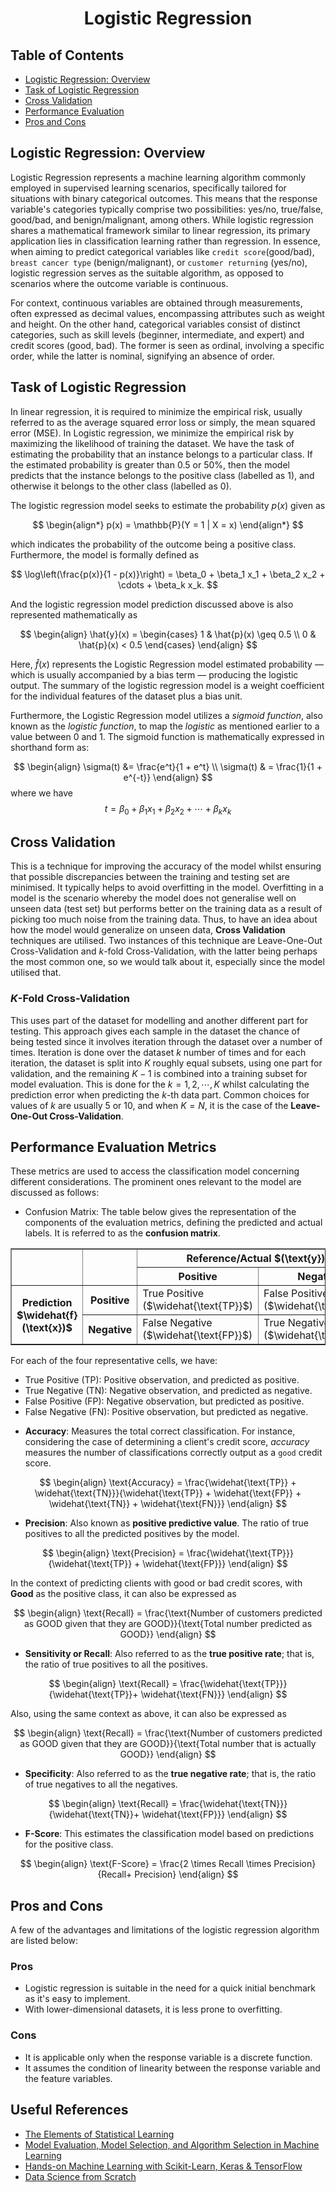 <h1 align = "center"> Logistic Regression </h1>
<h2 align = "left"> Table of Contents </h2>
<ul>
      <li> <a href = "#overview"> Logistic Regression: Overview </a> </li>
      <li> <a href = "#goals"> Task of Logistic Regression </a> </li>
      <li> <a href = "#crossValid"> Cross Validation </a> </li>
      <li> <a href = "#evaluation"> Performance Evaluation </a> </li>
      <li> <a href = "#proandcon"> Pros and Cons </a> </li>
</ul>
<div id = "overview">
<h2 align = "left"> Logistic Regression: Overview </h2>
Logistic Regression represents a machine learning algorithm commonly employed in supervised learning scenarios, specifically tailored for situations with binary categorical 
outcomes. This means that the response variable's categories typically comprise two possibilities: yes/no, true/false, good/bad, and benign/malignant, among others. While 
logistic regression shares a mathematical framework similar to linear regression, its primary application lies in classification learning rather than regression. In 
essence, when aiming to predict categorical variables like <code>credit score</code>(good/bad), <code>breast cancer type</code> (benign/malignant), or 
<code>customer returning</code> (yes/no), logistic regression serves as the suitable algorithm, as opposed to scenarios where the outcome variable is continuous.

For context, continuous variables are obtained through measurements, often expressed as decimal values, encompassing attributes such as weight and height. On the other 
hand, categorical variables consist of distinct categories, such as skill levels (beginner, intermediate, and expert) and credit scores (good, bad). The former is seen as 
ordinal, involving a specific order, while the latter is nominal, signifying an absence of order.
</div>

<div id = "goals">
<h2 align = "left"> Task of Logistic Regression </h2>

In linear regression, it is required to minimize the empirical risk, usually referred to as the average squared error loss or simply, the mean squared error (MSE). In Logistic regression, we minimize the empirical risk by maximizing the likelihood of training the dataset. We have the task of estimating the probability that an instance belongs to a particular class. If the estimated probability is greater than $0.5$ or $50$<span>%</span>, then the model predicts that the instance belongs to the positive class (labelled as $1$), and otherwise it belongs to the other class (labelled as $0$). 

The logistic regression model seeks to estimate the probability $p(x)$ given as

$$
\begin{align*}
p(x) = \mathbb{P}(Y = 1 | X = x)
\end{align*}
$$

which indicates the probability of the outcome being a positive class. Furthermore, the model is formally defined as

$$
\log\left(\frac{p(x)}{1 - p(x)}\right) = \beta_0 + \beta_1 x_1 + \beta_2 x_2 + \cdots  + \beta_k x_k.
$$

And the logistic regression model prediction discussed above is also represented mathematically as

$$
\begin{align}
\hat{y}(x) = 
\begin{cases} 
      1 & \hat{p}(x) \geq 0.5 \\
      0 & \hat{p}(x) < 0.5 
\end{cases}
\end{align}
$$

Here, $\hat{f}(x)$ represents the Logistic Regression model estimated probability &mdash; which is usually accompanied by a bias term &mdash; producing the logistic output. The summary of the logistic regression model is a weight coefficient for the individual features of the dataset plus a bias unit.

Furthermore, the Logistic Regression model utilizes a _sigmoid function_, also known as the _logistic function_, to map the _logistic_ as mentioned earlier to a value between $0$ and $1$. The sigmoid function is mathematically expressed in shorthand form as:


$$
\begin{align}
\sigma(t) &= \frac{e^t}{1 + e^t} \\
\sigma(t) & = \frac{1}{1 + e^{-t}}
\end{align}
$$
where we have 
$$
t = \beta_0 + \beta_1 x_1 + \beta_2 x_2 + \cdots  + \beta_k x_k
$$


</div>
<div id = "crossValid">
<h2 align = "left"> Cross Validation </h2>
      
This is a technique for improving the accuracy of the model whilst ensuring that possible discrepancies between the training and testing set are minimised. It typically helps to avoid overfitting in the model. Overfitting in a model is the scenario whereby the model does not generalise well on unseen data (test set) but performs better on the training data as a result of picking too much noise from the training data. Thus, to have an idea about how the model would generalize on unseen data, __Cross Validation__ techniques are utilised. Two instances of this technique are Leave-One-Out Cross-Validation and $k$-fold Cross-Validation, with the latter being perhaps the most common one, so we would talk about it, especially since the model utilised that.

### $K$-Fold Cross-Validation

This uses part of the dataset for modelling and another different part for testing. This approach gives each sample in the dataset the chance of being tested since it involves iteration through the dataset over a number of times. Iteration is done over the dataset $k$ number of times and for each iteration, the dataset is split into $K$ roughly equal subsets, using one part for validation, and the remaining $K - 1$ is combined into a training subset for model evaluation. This is done for the $k = 1, 2, \cdots, K$ whilst calculating the prediction error when predicting the $k$-th data part. Common choices for values of $k$ are usually $5$ or $10$, and when $K = N$, it is the case of the __Leave-One-Out Cross-Validation__.
</div>

<div id = "evaluation">
<h2 align = "left"> Performance Evaluation Metrics </h2>

These metrics are used to access the classification model concerning different considerations. The prominent ones relevant to the model are discussed as follows:
- Confusion Matrix: The table below gives the representation of the components of the evaluation metrics, defining the predicted and actual labels. It is referred to as the __confusion matrix__.

<table border="1">
      <tr>
            <th rowspan="2"></th>
            <th rowspan="2"></th>
            <th colspan="3">Reference/Actual <span class="withMathJax">$(\text{y})$</span></th>
      </tr>
      <tr>
            <th>Positive</th>
            <th>Negative</th>
      </tr>
      <tr>
            <th rowspan="2">Prediction <span class="withMathJax">$\widehat{f}(\text{x})$</span></th>
            <th>Positive</th>
            <td>True Positive <span class="withMathJax">($\widehat{\text{TP}}$)</span></td>
            <td>False Positive <span class="withMathJax">($\widehat{\text{FN}}$)</span></td>
      </tr>
      <tr>
            <th>Negative</th>
            <td>False Negative <span class="withMathJax">($\widehat{\text{FP}}$)</span></td>
            <td>True Negative <span class="withMathJax">($\widehat{\text{TN}}$)</span></td>
      </tr>
</table>

      
For each of the four representative cells, we have:
+ True Positive (TP): Positive observation, and predicted as positive.
+ True Negative (TN): Negative observation, and predicted as negative.
+ False Positive (FP): Negative observation, but predicted as positive.
+ False Negative (FN): Positive observation, but predicted as negative.
    

- __Accuracy__: Measures the total correct classification. For instance, considering the case of determining a client's credit score, _accuracy_ measures the number of classifications correctly output as a `good` credit score.

$$
    \begin{align}
\text{Accuracy} = \frac{\widehat{\text{TP}} + \widehat{\text{TN}}}{\widehat{\text{TP}} + \widehat{\text{FP}} + \widehat{\text{TN}} + \widehat{\text{FN}}}
\end{align}
$$

- __Precision__: Also known as __positive predictive value__. The ratio of true positives to all the predicted positives by the model.
  
$$
      \begin{align}
        \text{Precision} = \frac{\widehat{\text{TP}}}{\widehat{\text{TP}} + \widehat{\text{FP}}}
    \end{align}
$$

In the context of predicting clients with good or bad credit scores, with **Good** as the positive class, it can also be expressed as 
 
$$
      \begin{align}
        \text{Recall} = \frac{\text{Number of customers predicted as GOOD given that they are GOOD}}{\text{Total number predicted as GOOD}}
    \end{align}
$$

- __Sensitivity or Recall__: Also referred to as the __true positive rate__; that is, the ratio of true positives to all the positives.
  
$$
      \begin{align}
        \text{Recall} = \frac{\widehat{\text{TP}}}{\widehat{\text{TP}}+ \widehat{\text{FN}}}
    \end{align}
$$

  Also, using the same context as above, it can also be expressed as 

$$
      \begin{align}
        \text{Recall} = \frac{\text{Number of customers predicted as GOOD given that they are GOOD}}{\text{Total number that is actually GOOD}}
    \end{align}
$$

- __Specificity__: Also referred to as the __true negative rate__; that is, the ratio of true negatives to all the negatives.
  
$$
      \begin{align}
        \text{Recall} = \frac{\widehat{\text{TN}}}{\widehat{\text{TN}}+ \widehat{\text{FP}}}
    \end{align}
$$
    
- __F-Score__: This estimates the classification model based on predictions for the positive class.

$$
      \begin{align}
              \text{F-Score}  = \frac{2 \times Recall \times Precision}{Recall+ Precision}
  \end{align}
$$

</div>
<div id = "proandcon">
<h2 align = "left"> Pros and Cons </h2>
A few of the advantages and limitations of the logistic regression algorithm are listed below:
<h3 align = "left"> Pros </h3>
<ul>
      <li> Logistic regression is suitable in the need for a quick initial benchmark as it's easy to implement. </li>
      <li> With lower-dimensional datasets, it is less prone to overfitting. </li>
</ul>

<h3 align = "left"> Cons </h3>
<ul>
      <li> It is applicable only when the response variable is a discrete function. </li>
      <li> It assumes the condition of linearity between the response variable and the feature variables. </li>
</ul>
</div>

<h2 align = "left"> Useful References </h2>
<ul>
  <li><a href="https://www.amazon.co.uk/Elements-Statistical-Learning-Springer-Statistics/dp/0387848576#:~:text=Book%20details&text=This%20book%20describes%20the%20important,liberal%20use%20of%20colour%20graphics." target="_blank">The Elements of Statistical Learning</a></li>
  <li><a href="https://arxiv.org/pdf/1811.12808.pdf" target="_blank">Model Evaluation, Model Selection, and Algorithm Selection in Machine Learning</a></li>
  <li><a href="https://www.amazon.co.uk/Hands-Machine-Learning-Scikit-Learn-TensorFlow/dp/1098125975" target="_blank">Hands-on Machine Learning with Scikit-Learn, Keras & TensorFlow</a></li>
  <li><a href="https://www.amazon.co.uk/Data-Science-Scratch-Joel-Grus/dp/1492041130" target="_blank">Data Science from Scratch</a></li>
</ul>
